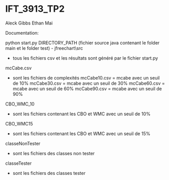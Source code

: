 # IFT_3913_TP2

Aleck Gibbs
Ethan Mai


Documentation: 



python start.py DIRECTORY_PATH (fichier source java contenant le folder main et le folder test)
	- jfreechart\src

- tous les fichiers csv et les résultats sont généré par le fichier start.py


mcCabe.csv
 - sont les fichiers de complexités 
	mcCabe10.csv = mcabe avec un seuil de 10%
	mcCabe30.csv = mcabe avec un seuil de 30% 
	mcCabe60.csv = mcabe avec un seuil de 60% 
	mcCabe90.csv = mcabe avec un seuil de 90% 
	 
CBO_WMC_10 
 - sont les fichiers contenant les CBO et WMC avec un seuil de 10%

CBO_WMC15 
 - sont les fichiers contenant les CBO et WMC avec un seuil de 15%

classeNonTester 
 - sont les fichiers des classes non tester

classeTester 
 - sont les fichiers des classes tester
